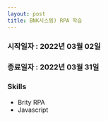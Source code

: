 ```yaml
---
layout: post
title: BNK시스템) RPA 학습
---
```

<p></p>

### 시작일자 : 2022년 03월 02일
### 종료일자 : 2022년 03월 31일

<p></p>

### Skills
- Brity RPA
- Javascript